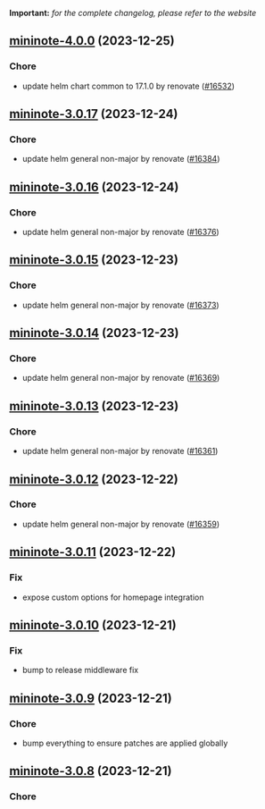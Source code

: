 **Important:**
*for the complete changelog, please refer to the website*




## [mininote-4.0.0](https://github.com/truecharts/charts/compare/mininote-3.0.17...mininote-4.0.0) (2023-12-25)

### Chore

- update helm chart common to 17.1.0 by renovate ([#16532](https://github.com/truecharts/charts/issues/16532))
  
  


## [mininote-3.0.17](https://github.com/truecharts/charts/compare/mininote-3.0.16...mininote-3.0.17) (2023-12-24)

### Chore

- update helm general non-major by renovate ([#16384](https://github.com/truecharts/charts/issues/16384))
  
  


## [mininote-3.0.16](https://github.com/truecharts/charts/compare/mininote-3.0.15...mininote-3.0.16) (2023-12-24)

### Chore

- update helm general non-major by renovate ([#16376](https://github.com/truecharts/charts/issues/16376))
  
  


## [mininote-3.0.15](https://github.com/truecharts/charts/compare/mininote-3.0.14...mininote-3.0.15) (2023-12-23)

### Chore

- update helm general non-major by renovate ([#16373](https://github.com/truecharts/charts/issues/16373))
  
  


## [mininote-3.0.14](https://github.com/truecharts/charts/compare/mininote-3.0.13...mininote-3.0.14) (2023-12-23)

### Chore

- update helm general non-major by renovate ([#16369](https://github.com/truecharts/charts/issues/16369))
  
  


## [mininote-3.0.13](https://github.com/truecharts/charts/compare/mininote-3.0.12...mininote-3.0.13) (2023-12-23)

### Chore

- update helm general non-major by renovate ([#16361](https://github.com/truecharts/charts/issues/16361))
  
  


## [mininote-3.0.12](https://github.com/truecharts/charts/compare/mininote-3.0.11...mininote-3.0.12) (2023-12-22)

### Chore

- update helm general non-major by renovate ([#16359](https://github.com/truecharts/charts/issues/16359))
  
  


## [mininote-3.0.11](https://github.com/truecharts/charts/compare/mininote-3.0.10...mininote-3.0.11) (2023-12-22)

### Fix

- expose custom options for homepage integration
  
  


## [mininote-3.0.10](https://github.com/truecharts/charts/compare/mininote-3.0.9...mininote-3.0.10) (2023-12-21)

### Fix

- bump to release middleware fix
  
  


## [mininote-3.0.9](https://github.com/truecharts/charts/compare/mininote-3.0.8...mininote-3.0.9) (2023-12-21)

### Chore

- bump everything to ensure patches are applied globally
  
  


## [mininote-3.0.8](https://github.com/truecharts/charts/compare/mininote-3.0.7...mininote-3.0.8) (2023-12-21)

### Chore
